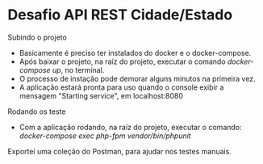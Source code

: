 # Desafio API REST Cidade/Estado

Subindo o projeto

+ Basicamente é preciso ter instalados do docker e o docker-compose.
+ Após baixar o projeto, na raíz do projeto, executar o comando *docker-compose up*, no terminal.
+ O processo de instação pode demorar alguns minutos na primeira vez.
+ A aplicação estará pronta para uso quando o console exibir a mensagem "Starting service", em localhost:8080

Rodando os teste

+ Com a aplicação rodando, na raíz do projeto, executar o comando: *docker-compose exec php-fpm vendor/bin/phpunit*

Exportei uma coleção do Postman, para ajudar nos testes manuais.

